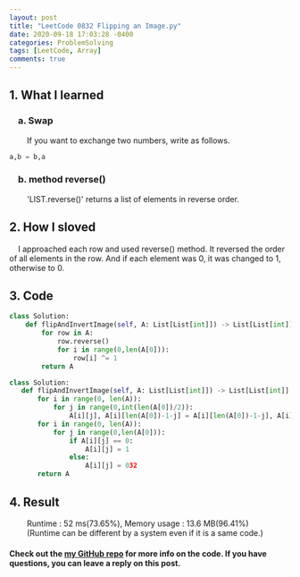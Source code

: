```yaml
---
layout: post
title: "LeetCode 0832 Flipping an Image.py"
date: 2020-09-18 17:03:28 -0400
categories: ProblemSolving
tags: [LeetCode, Array]
comments: true
---
```


## 1. What I learned
### &nbsp;&nbsp;&nbsp;&nbsp;a. Swap
&nbsp;&nbsp;&nbsp;&nbsp;&nbsp;&nbsp;&nbsp;&nbsp;If you want to exchange two numbers, write as follows.
```python
a,b = b,a
```

### &nbsp;&nbsp;&nbsp;&nbsp;b. method reverse()  
&nbsp;&nbsp;&nbsp;&nbsp;&nbsp;&nbsp;&nbsp;&nbsp;'LIST.reverse()' returns a list of elements in reverse order.  

## 2. How I sloved
&nbsp;&nbsp;&nbsp;&nbsp;I approached each row and used reverse() method. It reversed the order of all elements in the row. And if each element was 0, it was changed to 1, otherwise to 0.   

## 3. Code
```python
class Solution:
    def flipAndInvertImage(self, A: List[List[int]]) -> List[List[int]]:
        for row in A:
            row.reverse()
            for i in range(0,len(A[0])):
                row[i] ^= 1
        return A
```

```python
class Solution:
   def flipAndInvertImage(self, A: List[List[int]]) -> List[List[int]]:
       for i in range(0, len(A)):
           for j in range(0,int(len(A[0])/2)):
               A[i][j], A[i][len(A[0])-1-j] = A[i][len(A[0])-1-j], A[i][j]
       for i in range(0, len(A)):
           for j in range(0,len(A[0])):
               if A[i][j] == 0:
                   A[i][j] = 1
               else:
                   A[i][j] = 032
       return A
```
## 4. Result
&nbsp;&nbsp;&nbsp;&nbsp;&nbsp;&nbsp;&nbsp;&nbsp;Runtime : 52 ms(73.65%), Memory usage : 13.6 MB(96.41%)  
&nbsp;&nbsp;&nbsp;&nbsp;&nbsp;&nbsp;&nbsp;&nbsp;(Runtime can be different by a system even if it is a same code.)

#### Check out the [my GitHub repo][hyuk-gh] for more info on the code. If you have questions, you can leave a reply on this post.

[hyuk-gh]:   https://github.com/dlgur1994/StudyAlgorithms
